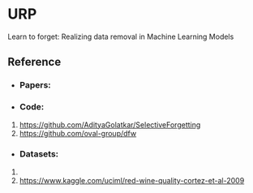 # URP
Learn to forget: Realizing data removal in Machine Learning Models

## Reference
* ### Papers:

* ### Code: 
1. https://github.com/AdityaGolatkar/SelectiveForgetting
1. https://github.com/oval-group/dfw

* ### Datasets:
1. 
1. https://www.kaggle.com/uciml/red-wine-quality-cortez-et-al-2009
